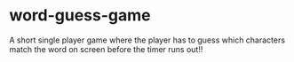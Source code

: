 # word-guess-game
A short single player game where the player has to guess which characters match the word on screen before the timer runs out!!
